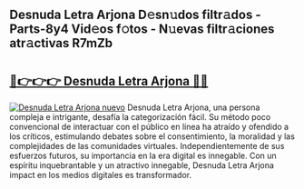 ## Desnuda Letra Arjona D𝚎sn𝚞dos filtr𝚊dos - Parts-8y4 Vid𝚎os f𝚘tos - N𝚞evas filtr𝚊ciones atr𝚊ctivas R7mZb

# <h2><a href="http://mb30kbr.tromn.icu/?c=Desnuda+Letra+Arjona">🔗👉👉👉 Desnuda Letra Arjona 🔗🔗</a></h2>

[![Desnuda Letra Arjona nuevo](https://i.imgur.com/pEAQMta.gif)](http://mb30kbr.tromn.icu/?c=Desnuda+Letra+Arjona)
Desnuda Letra Arjona, una persona compleja e intrigante, desafía la categorización fácil. Su método poco convencional de interactuar con el público en línea ha atraído y ofendido a los críticos, estimulando debates sobre el consentimiento, la moralidad y las complejidades de las comunidades virtuales. Independientemente de sus esfuerzos futuros, su importancia en la era digital es innegable. Con un espíritu inquebrantable y un atractivo innegable, Desnuda Letra Arjona impact en los medios digitales es transformador.
